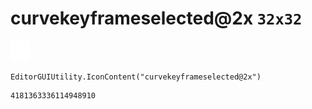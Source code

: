 # curvekeyframeselected@2x `32x32`
<img src="/img/curvekeyframeselected@2x.png" width=32 height=32>

``` CSharp
EditorGUIUtility.IconContent("curvekeyframeselected@2x")
```
```
4181363336114948910
```
